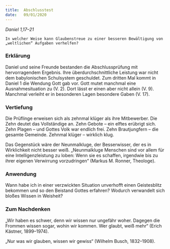 ```yaml
---
title:  Abschlusstest
date:   09/01/2020
---
```


_Daniel 1,17–21_

`In welcher Weise kann Glaubenstreue zu einer besseren Bewältigung von „weltlichen“ Aufgaben verhelfen? `
	
### Erklärung

Daniel und seine Freunde bestanden die Abschlussprüfung mit hervorragendem Ergebnis. Ihre überdurchschnittliche Leistung war nicht dem babylonischen Schulsystem geschuldet. Zum dritten Mal kommt in Daniel 1 die Wendung Gott gab vor. Gott mutet manchmal eine Ausnahmesituation zu (V. 2). Dort lässt er einen aber nicht allein (V. 9). Manchmal verleiht er in besonderen Lagen besondere Gaben (V. 17).
 
### Vertiefung

Die Prüflinge erweisen sich als zehnmal klüger als ihre Mitbewerber. Die Zehn deutet das Vollständige an. Zehn Gebote – ein elftes erübrigt sich. Zehn Plagen – und Gottes Volk war endlich frei. Zehn Brautjungfern – die gesamte Gemeinde. Zehnmal klüger – wirklich klug. 

Das Gegenstück wäre der Neunmalkluge, der Besserwisser, der es in Wirklichkeit nicht besser weiß. „Neunmalkluge Menschen sind vor allem für eine Intelligenzleistung zu loben: Wenn sie es schaffen, irgendwie bis zu ihrer eigenen Verwirrung vorzudringen“ (Markus M. Ronner, Theologe).
 
### Anwendung

Wann habe ich in einer verzwickten Situation unverhofft einen Geistesblitz bekommen und so den Beistand Gottes erfahren?
		Wodurch verwandelt sich bloßes Wissen in Weisheit?
		
### Zum Nachdenken

„Wir haben es schwer, denn wir wissen nur ungefähr woher. Dagegen die Frommen wissen sogar, wohin wir kommen. Wer glaubt, weiß mehr“ (Erich Kästner, 1899–1974).

„Nur was wir glauben, wissen wir gewiss“ (Wilhelm Busch, 1832–1908).